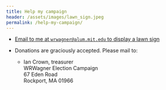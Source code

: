 ```yaml
---
title: Help my campaign
header: /assets/images/lawn_sign.jpeg
permalink: /help-my-campaign/
---
```


*   [Email to me at `wrwagner@alum.mit.edu` to display a lawn sign](mailto:wrwagner@alum.mit.edu)

*   Donations are graciously accepted. Please mail to:

    -  Ian Crown, treasurer  
       WRWagner Election Campaign  
       67 Eden Road  
       Rockport, MA 01966

